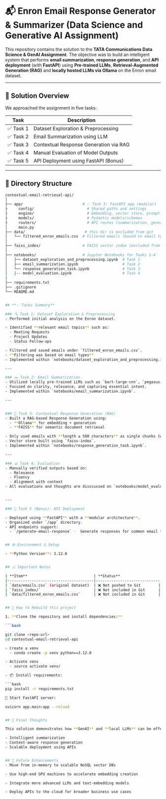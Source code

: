 # 📬 Enron Email Response Generator & Summarizer (Data Science and Generative AI Assignment)

This repository contains the solution to the **TATA Communications Data Science & GenAI Assignment**. The objective was to build an intelligent system that performs **email summarization**, **response generation**, and **API deployment** (with **FastAPI**) using **Pre-trained LLMs**, **Retrieval-Augmented Generation (RAG)** and **locally hosted LLMs via Ollama** on the Enron email dataset.

---

## 🧠 Solution Overview

We approached the assignment in five tasks:

| Task | Description |
|------|-------------|
| ✅ Task 1 | Dataset Exploration & Preprocessing |
| ✅ Task 2 | Email Summarization using LLM |
| ✅ Task 3 | Contextual Response Generation via RAG |
| ✅ Task 4 | Manual Evaluation of Model Outputs |
| ✅ Task 5 | API Deployment using FastAPI (Bonus) |

---

## 📂 Directory Structure

```bash
contextual-email-retrieval-api/
│
├── app/                           # ✅ Task 5: FastAPI app (modular)
├     config/                        # Shared paths and settings
├     engine/                        # Embedding, vector store, prompt templates
├     models/                        # Pydantic models/schemas
├     routers/                       # API routes (summarization, generations)
│     main.py  
├── data/                           # this dir is excluded from git
│   └── filtered_enron_emails.csv  # Filtered emails (based on email types)
│
├── faiss_index/                   # FAISS vector index (excluded from Git)
│
├── notebooks/                     # Jupyter Notebooks for Tasks 1–4
│   ├── dataset_exploration_and_preprocessing.ipynb  # Task 1
│   ├── email_summarization.ipynb                    # Task 2
│   └── response_generation_task.ipynb               # Task 3 
│   |-- model_evaluation.ipynb                       # Task 4
|
├── requirements.txt
├── .gitignore
└── README.md


## **✅ Tasks Summary**

### 🔍 Task 1: Dataset Exploration & Preprocessing
- Performed initial analysis on the Enron dataset.

- Identified **relevant email topics** such as:
  - Meeting Requests
  - Project Updates
  - Status Follow-ups

- Filtered and saved emails under `filtered_enron_emails.csv`.
- **Filtering was based on email types**
- Implemented within `notebooks/dataset_exploration_and_preprocessing.ipynb`

---

### ✂️ Task 2: Email Summarization
- Utilized locally pre-trained LLMs such as `bart-large-cnn`, `pegasus-xsum` to generate **concise summaries**.
- Focused on clarity, relevance, and capturing essential intent.
- Implemented within `notebooks/email_summarization.ipynb`.

---


### 💬 Task 3: Contextual Response Generation (RAG)
- Built a RAG-based Response Generation using:
  - **Ollama** for embedding + generation
  - **FAISS** for semantic document retrieval

- Only used emails with **length ≥ 500 characters** as single chunks (with 50 overlap).
- Vector store built using `faiss-index`.
- Implemented within `notebooks/response_generation_task.ipynb`.

---

### 📊 Task 4: Evaluation
- Manually verified outputs based on:
  - Relevance
  - Fluency
  - Alignment with context
- All evaluations and thoughts are disscussed on `notebooks/model_evaluation.ipynb`.


---

### 🚀 Task 5 (Bonus): API Deployment

- Deployed using **FastAPI** with a **modular architecture**.
- Organized under `/app` directory.
- API endpoints support:
  - `/generate-email-response` -  Generate responses for common email types. 


## ⚙️ Environment & Setup

- **Python Version**: 3.12.0


## ⚠️ Important Notes

| **Item**                              | **Status**                  |
|---------------------------------------|-----------------------------|
| `data/emails.csv` (original dataset)  | ❌ Not pushed to Git        |
| `faiss_index/`                        | ❌ Not included in Git      |
| `data/filtered_enron_emails.csv`      | ❌ Not included in Git      |


## 🧱 How to Rebuild this project

1. **Clone the repository and install dependencies:**

```bash

git clone <repo-url>
cd contextual-email-retrieval-api

- Create a venv 
  - conda create -p venv python==3.12.0

- Activate venv
  - source activate venv/

- 📦 Install requirements:

```bash
pip install -r requirements.txt

🚀 Start FastAPI server:

uvicorn app.main:app --reload


## 🏁 Final Thoughts

This solution demonstrates how **GenAI** and **local LLMs** can be effectively used for:

- Intelligent summarization  
- Context-aware response generation  
- Scalable deployment using APIs  


## 🔮 Future Enhancements
- Move from in-memory to scalable NoSQL vector DBs

- Use high-end GPU machines to accelerate embedding creation

- Integrate more advanced LLMs and text-embedding models

- Deploy APIs to the cloud for broader business use cases